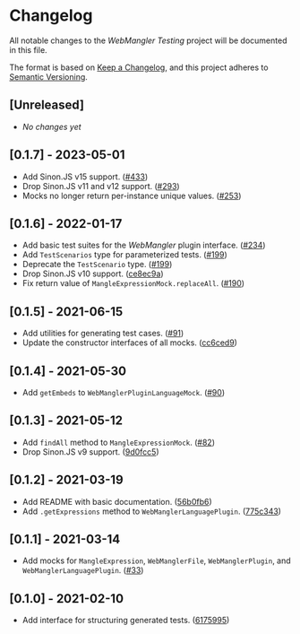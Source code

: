 # Changelog

All notable changes to the _WebMangler Testing_ project will be documented in
this file.

The format is based on [Keep a Changelog], and this project adheres to [Semantic
Versioning].

## [Unreleased]

- _No changes yet_

## [0.1.7] - 2023-05-01

- Add Sinon.JS v15 support. ([#433])
- Drop Sinon.JS v11 and v12 support. ([#293])
- Mocks no longer return per-instance unique values. ([#253])

## [0.1.6] - 2022-01-17

- Add basic test suites for the _WebMangler_ plugin interface. ([#234])
- Add `TestScenarios` type for parameterized tests. ([#199])
- Deprecate the `TestScenario` type. ([#199])
- Drop Sinon.JS v10 support. ([ce8ec9a])
- Fix return value of `MangleExpressionMock.replaceAll`. ([#190])

## [0.1.5] - 2021-06-15

- Add utilities for generating test cases. ([#91])
- Update the constructor interfaces of all mocks. ([cc6ced9])

## [0.1.4] - 2021-05-30

- Add `getEmbeds` to `WebManglerPluginLanguageMock`. ([#90])

## [0.1.3] - 2021-05-12

- Add `findAll` method to `MangleExpressionMock`. ([#82])
- Drop Sinon.JS v9 support. ([9d0fcc5])

## [0.1.2] - 2021-03-19

- Add README with basic documentation. ([56b0fb6])
- Add `.getExpressions` method to `WebManglerLanguagePlugin`. ([775c343])

## [0.1.1] - 2021-03-14

- Add mocks for `MangleExpression`, `WebManglerFile`, `WebManglerPlugin`, and
  `WebManglerLanguagePlugin`. ([#33])

## [0.1.0] - 2021-02-10

- Add interface for structuring generated tests. ([6175995])

[#33]: https://github.com/ericcornelissen/webmangler/pull/33
[#82]: https://github.com/ericcornelissen/webmangler/pull/82
[#90]: https://github.com/ericcornelissen/webmangler/pull/90
[#91]: https://github.com/ericcornelissen/webmangler/pull/91
[#190]: https://github.com/ericcornelissen/webmangler/pull/190
[#199]: https://github.com/ericcornelissen/webmangler/pull/199
[#234]: https://github.com/ericcornelissen/webmangler/pull/234
[#253]: https://github.com/ericcornelissen/webmangler/pull/253
[#293]: https://github.com/ericcornelissen/webmangler/pull/293
[#433]: https://github.com/ericcornelissen/webmangler/pull/433
[56b0fb6]: https://github.com/ericcornelissen/webmangler/commit/56b0fb6c3755d84d556c528610dc7387d6327b47
[6175995]: https://github.com/ericcornelissen/webmangler/commit/617599564ec741f4b5a6ca0f47295f3db1817fb5
[775c343]: https://github.com/ericcornelissen/webmangler/commit/775c34321bad41e9171b70ed5a33d72d793bf0f6
[9d0fcc5]: https://github.com/ericcornelissen/webmangler/commit/9d0fcc53ea98edb7a5f2c6e9865d7984c9983219
[cc6ced9]: https://github.com/ericcornelissen/webmangler/commit/cc6ced997bb1cf52ed76fdeab94c0e0e17edad48
[ce8ec9a]: https://github.com/ericcornelissen/webmangler/commit/ce8ec9a6218cbbb8c32930a1737ec4c62254f615
[keep a changelog]: https://keepachangelog.com/en/1.0.0/ "Keep a CHANGELOG"
[semantic versioning]: https://semver.org/spec/v2.0.0.html "Semantic versioning"
